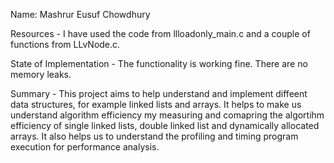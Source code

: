 Name: Mashrur Eusuf Chowdhury

Resources - I have used the code from llloadonly_main.c and a couple of functions from LLvNode.c.

State of Implementation - The functionality is working fine. There are no memory leaks.

Summary - This project aims to help understand and implement diffeent data structures, for example linked lists and arrays. It helps to make us understand algorithm efficiency my measuring and comapring the algortihm efficiency of single linked lists, double linked list and dynamically allocated arrays.
It also helps us to understand the profiling and timing program execution for performance analysis.
